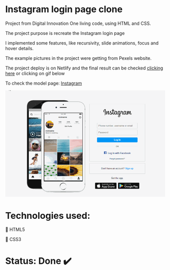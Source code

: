 # Instagram login page clone

Project from Digital Innovation One living code, using HTML and CSS.

The project purpose is recreate the Instagram login page

I implemented some features, like recursivity, slide animations, focus and hover details.

The example pictures in the project were getting from Pexels website.

The project deploy is on Netlify and the final result can be checked [clicking here](https://twitter-login-clone.netlify.app/) or clicking on gif below

To check the model page: [Instagram](https://www.instagram.com/)

[![](img/pitch.gif)](https://ventura-v.github.io/clone-instagram-login-page-html-css-dio/)

# Technologies used:
:small_orange_diamond: HTML5

:small_blue_diamond: CSS3

# Status: Done :heavy_check_mark:
